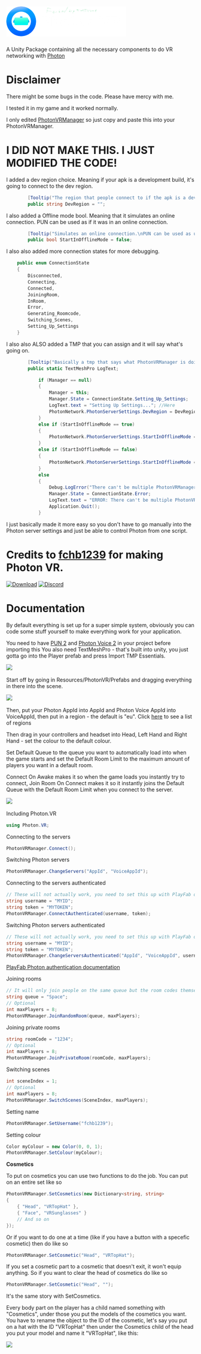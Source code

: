 # ![](Visuals/SmallerTextepic.png)
A Unity Package containing all the necessary components to do VR networking with [Photon](https://photonengine.com)

# Disclaimer

There might be some bugs in the code. Please have mercy with me.

I tested it in my game and it worked normally.

I only edited [PhotonVRManager](https://github.com/TMTimeVR/PhotonVR/blob/main/PhotonVRManager.cs) so just copy and paste this into your PhotonVRManager.


# I DID NOT MAKE THIS. I JUST MODIFIED THE CODE! 

I added a dev region choice. Meaning if your apk is a development build, it's going to connect to the dev region.
```cs
        [Tooltip("The region that people connect to if the apk is a development build (check your build settings).")]
        public string DevRegion = "";
```
I also added a Offline mode bool. Meaning that it simulates an online connection. PUN can be used as if it was in an online connection.
```cs
        [Tooltip("Simulates an online connection.\nPUN can be used as usual.")]
        public bool StartInOfflineMode = false;
```
I also also added more connection states for more debugging.
```cs
    public enum ConnectionState
    {
        Disconnected,
        Connecting,
        Connected,
        JoiningRoom,
        InRoom,
        Error,
        Generating_Roomcode,
        Switching_Scenes,
        Setting_Up_Settings
    }
```

I also also ALSO added a TMP that you can assign and it will say what's going on.
```cs
        [Tooltip("Basically a tmp that says what PhotonVRManager is doing.")]
        public static TextMeshPro LogText;
```
```cs
            if (Manager == null)
            {
                Manager = this;
                Manager.State = ConnectionState.Setting_Up_Settings;
                LogText.text = "Setting Up Settings..."; //Here
                PhotonNetwork.PhotonServerSettings.DevRegion = DevRegion;
            }
            else if (StartInOfflineMode == true)
            {
                PhotonNetwork.PhotonServerSettings.StartInOfflineMode = true;
            }
            else if (StartInOfflineMode == false)
            {
                PhotonNetwork.PhotonServerSettings.StartInOfflineMode = false;
            }
            else
            {
                Debug.LogError("There can't be multiple PhotonVRManagers in a scene");
                Manager.State = ConnectionState.Error;
                LogText.text = "ERROR: There can't be multiple PhotonVRManagers in a scene."; //Also here
                Application.Quit();
            }
```

I just basically made it more easy so you don't have to go manually into the Photon server settings and just be able to control Photon from one script.

# Credits to [fchb1239]([https://github.com/fchb1239/PhotonVR/releases](https://github.com/fchb1239/PhotonVR)) for making Photon VR.

[![Download](https://img.shields.io/badge/Download-blue.svg)](https://github.com/fchb1239/PhotonVR/releases)
[![Discord](https://img.shields.io/badge/Discord-blue.svg)](https://discord.gg/rRvnU846Bf)

# Documentation
By default everything is set up for a super simple system, obviously you can code some stuff yourself to make everything work for your application.

You need to have [PUN 2](https://assetstore.unity.com/packages/tools/network/pun-2-free-119922) and [Photon Voice 2](https://assetstore.unity.com/packages/tools/audio/photon-voice-2-130518) in your project before importing this
You also need TextMeshPro - that's built into unity, you just gotta go into the Player prefab and press Import TMP Essentials.

![](https://user-images.githubusercontent.com/29258204/178261709-e87f2177-d4bc-4878-91ae-5d2d52d5081c.png)


Start off by going in Resources/PhotonVR/Prefabs and dragging everything in there into the scene.

![](https://user-images.githubusercontent.com/29258204/178261831-ee9e4744-5b80-443f-9dcc-5913dcaaca49.png)


Then, put your Photon AppId into AppId and Photon Voice AppId into VoiceAppId, then put in a region - the default is "eu". Click [here](https://doc.photonengine.com/en-us/pun/current/connection-and-authentication/regions) to see a list of regions

Then drag in your controllers and headset into Head, Left Hand and Right Hand - set the colour to the default colour.

Set Default Queue to the queue you want to automatically load into when the game starts and set the Default Room Limit to the maximum amount of players you want in a default room.

Connect On Awake makes it so when the game loads you instantly try to connect, Join Room On Connect makes it so it instantly joins the Default Queue with the Default Room Limit when you connect to the server.

![](https://user-images.githubusercontent.com/29258204/178260207-79da9ffe-efbb-44cc-a648-1cd40900c82d.png)

Including Photon.VR
```cs
using Photon.VR;
```

Connecting to the servers
```cs
PhotonVRManager.Connect();
```

Switching Photon servers
```cs
PhotonVRManager.ChangeServers("AppId", "VoiceAppId");
```

Connecting to the servers authenticated
```cs
// These will not actually work, you need to set this up with PlayFab or something else
string username = "MYID";
string token = "MYTOKEN";
PhotonVRManager.ConnectAuthenticated(username, token);
```

Switching Photon servers authenticated
```cs
// These will not actually work, you need to set this up with PlayFab or something else
string username = "MYID";
string token = "MYTOKEN";
PhotonVRManager.ChangeServersAuthenticated("AppId", "VoiceAppId", username, token);
```

[PlayFab Photon authentication documentation](https://docs.microsoft.com/en-us/gaming/playfab/sdks/photon/quickstart)

Joining rooms
```cs
// It will only join people on the same queue but the room codes themselves are random
string queue = "Space";
// Optional
int maxPlayers = 8;
PhotonVRManager.JoinRandomRoom(queue, maxPlayers);
```

Joining private rooms
```cs
string roomCode = "1234";
// Optional
int maxPlayers = 8;
PhotonVRManager.JoinPrivateRoom(roomCode, maxPlayers);
```

Switching scenes
```cs
int sceneIndex = 1;
// Optional
int maxPlayers = 8;
PhotonVRManager.SwitchScenes(SceneIndex, maxPlayers);
```

Setting name
```cs
PhotonVRManager.SetUsername("fchb1239");
```


Setting colour
```cs
Color myColour = new Color(0, 0, 1);
PhotonVRManager.SetColour(myColour);
```

<b>Cosmetics</b>

To put on cosmetics you can use two functions to do the job. You can put on an entire set like so
```cs
PhotonVRManager.SetCosmetics(new Dictionary<string, string>
{
    { "Head", "VRTopHat" },
    { "Face", "VRSunglasses" }
    // And so on
});
```

Or if you want to do one at a time (like if you have a button with a specefic cosmetic) then do like so
```cs
PhotonVRManager.SetCosmetic("Head", "VRTopHat");
```

If you set a cosmetic part to a cosmetic that doesn't exit, it won't equip anything. So if you want to clear the head of cosmetics do like so
```cs
PhotonVRManager.SetCosmetic("Head", "");
```
It's the same story with SetCosmetics.

Every body part on the player has a child named something with "Cosmetics", under those you put the models of the cosmetics you want.
You have to rename the object to the ID of the cosmetic, let's say you put on a hat with the ID "VRTopHat" then under the Cosmetics child of the head you put your model and name it "VRTopHat", like this:

![](https://user-images.githubusercontent.com/29258204/178257224-254c10c5-e68a-4fd9-97f4-308896e62bf7.png)


